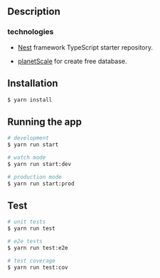 ## Description

### technologies

- [Nest](https://github.com/nestjs/nest) framework TypeScript starter repository.

- [planetScale](https://planetscale.com/) for create free database.

## Installation

```bash
$ yarn install
```

## Running the app

```bash
# development
$ yarn run start

# watch mode
$ yarn run start:dev

# production mode
$ yarn run start:prod
```

## Test

```bash
# unit tests
$ yarn run test

# e2e tests
$ yarn run test:e2e

# test coverage
$ yarn run test:cov
```
